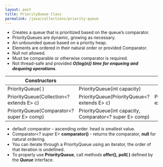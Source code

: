 ```yaml
---
layout: post
title: PriorityQueue Class
permalink: /java/collections/priority-queue
---
```


* Creates a queue that is prioritized based on the queue’s comparator. 
* PriorityQueues are dynamic, growing as necessary.
* An unbounded queue based on a priority heap.
* Elements are ordered in their natural order or provided Comparator. 
* Null not allowed.
* Must be comparable or otherwise comparator is required. 
* Not thread-safe and provided ***O(log(n)) time for enqueing and dequeing operations***.

|Constructors								|	|	|
|---										|---|---|
|PriorityQueue( )							|PriorityQueue(int capacity)					|
|PriorityQueue(Collection<? extends E> c)	|PriorityQueue(PriorityQueue<? extends E> c)	|PriorityQueue(SortedSet<? extends E> c)|
|PriorityQueue(Comparator<? super E> comp)	|PriorityQueue(int capacity, Comparator<? super E> comp)||

* default comparator - ascending order. head is smallest value.
* Comparator<? super E> **comparator()** - returns the comparator, **null** for natural ordering.
* You can iterate through a PriorityQueue using an iterator, the order of that iteration is undefined.
* To properly use **PriorityQueue**, call methods **offer(), poll( )** defined by the ***Queue*** interface.